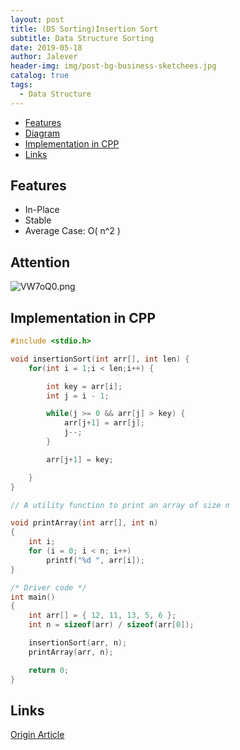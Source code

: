```yaml
---
layout: post
title: (DS Sorting)Insertion Sort
subtitle: Data Structure Sorting
date: 2019-05-18
author: Jalever
header-img: img/post-bg-business-sketchees.jpg
catalog: true
tags:
  - Data Structure
---
```

- [Features](#features)
- [Diagram](#diagram)
- [Implementation in CPP](#implementation-in-cpp)
- [Links](#links)

## Features
- In-Place
- Stable
- Average Case: O( n^2 )

## Attention
![VW7oQ0.png](https://s2.ax1x.com/2019/06/13/VW7oQ0.png)

## Implementation in CPP
```c
#include <stdio.h>

void insertionSort(int arr[], int len) {
    for(int i = 1;i < len;i++) {

        int key = arr[i];
        int j = i - 1;

        while(j >= 0 && arr[j] > key) {
            arr[j+1] = arr[j];
            j--;
        }

        arr[j+1] = key;

    }
}

// A utility function to print an array of size n  

void printArray(int arr[], int n)  
{  
    int i;  
    for (i = 0; i < n; i++)  
        printf("%d ", arr[i]);
}  

/* Driver code */
int main()  
{  
    int arr[] = { 12, 11, 13, 5, 6 };  
    int n = sizeof(arr) / sizeof(arr[0]);  

    insertionSort(arr, n);  
    printArray(arr, n);  

    return 0;  
}  

```

## Links
[Origin Article](https://www.geeksforgeeks.org/insertion-sort/)
